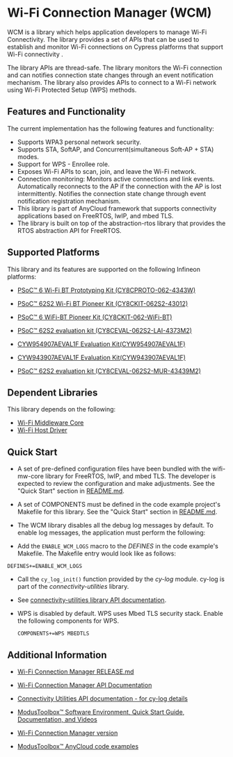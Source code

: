 # Wi-Fi Connection Manager (WCM)
WCM is a library which helps application developers to manage Wi-Fi Connectivity. The library provides a set of APIs that can be used to establish and monitor Wi-Fi connections on Cypress platforms that support Wi-Fi connectivity .

The library APIs are thread-safe. The library monitors the Wi-Fi connection and can notifies connection state changes through an event notification mechanism. The library also provides APIs to connect to a Wi-Fi network using Wi-Fi Protected Setup (WPS) methods.

## Features and Functionality
The current implementation has the following features and functionality:
* Supports WPA3 personal network security.
* Supports STA, SoftAP, and Concurrent(simultaneous Soft-AP + STA) modes.
* Support for WPS - Enrollee role.
* Exposes Wi-Fi APIs to scan, join, and leave the Wi-Fi network.
* Connection monitoring: Monitors active connections and link events. Automatically reconnects to the AP if the connection with the AP is lost intermittently. Notifies the connection state change through event notification registration mechanism.
* This library is part of AnyCloud framework that supports connectivity applications based on FreeRTOS, lwIP, and mbed TLS.
* The library is built on top of the abstraction-rtos library that provides the RTOS abstraction API for FreeRTOS.

## Supported Platforms
This library and its features are supported on the following Infineon platforms:
* [PSoC&trade; 6 Wi-Fi BT Prototyping Kit (CY8CPROTO-062-4343W)](https://www.cypress.com/documentation/development-kitsboards/psoc-6-wi-fi-bt-prototyping-kit-cy8cproto-062-4343w)

* [PSoC&trade; 62S2 Wi-Fi BT Pioneer Kit (CY8CKIT-062S2-43012)](https://www.cypress.com/documentation/development-kitsboards/psoc-62s2-wi-fi-bt-pioneer-kit-cy8ckit-062s2-43012)

* [PSoC&trade; 6 WiFi-BT Pioneer Kit (CY8CKIT-062-WiFi-BT)](https://www.cypress.com/documentation/development-kitsboards/psoc-6-wifi-bt-pioneer-kit-cy8ckit-062-wifi-bt)

* [PSoC&trade; 62S2 evaluation kit (CY8CEVAL-062S2-LAI-4373M2)](https://www.cypress.com/documentation/development-kitsboards/psoc-62s2-evaluation-kit-cy8ceval-062s2)

* [CYW954907AEVAL1F Evaluation Kit(CYW954907AEVAL1F)](https://www.cypress.com/documentation/development-kitsboards/cyw954907aeval1f-evaluation-kit)

* [CYW943907AEVAL1F Evaluation Kit(CYW943907AEVAL1F)](https://www.cypress.com/documentation/development-kitsboards/cyw943907aeval1f-evaluation-kit)

* [PSoC&trade; 62S2 evaluation kit (CY8CEVAL-062S2-MUR-43439M2)](https://www.cypress.com/documentation/development-kitsboards/psoc-62s2-evaluation-kit-cy8ceval-062s2)

## Dependent Libraries
This library depends on the following:
* [Wi-Fi Middleware Core](https://github.com/Infineon/wifi-mw-core)
* [Wi-Fi Host Driver](https://github.com/Infineon/wifi-host-driver)

## Quick Start
* A set of pre-defined configuration files have been bundled with the wifi-mw-core library for FreeRTOS, lwIP, and mbed TLS. The developer is expected to review the configuration and make adjustments. See the "Quick Start" section in [README.md](https://github.com/Infineon/wifi-mw-core/blob/master/README.md).

* A set of COMPONENTS must be defined in the code example project's Makefile for this library. See the "Quick Start" section in [README.md](https://github.com/Infineon/wifi-mw-core/blob/master/README.md).

* The WCM library disables all the debug log messages by default. To enable log messages, the application must perform the following:

 - Add the `ENABLE_WCM_LOGS` macro to the *DEFINES* in the code example's Makefile. The Makefile entry would look like as follows:
  ```
  DEFINES+=ENABLE_WCM_LOGS
  ```
 
 - Call the `cy_log_init()` function provided by the *cy-log* module. cy-log is part of the *connectivity-utilities* library. 
 
 - See [connectivity-utilities library API documentation](https://Infineon.github.io/connectivity-utilities/api_reference_manual/html/group__logging__utils.html).

* WPS is disabled by default. WPS uses Mbed TLS security stack. Enable the following components for WPS.
  ```
  COMPONENTS+=WPS MBEDTLS
  ```

## Additional Information
* [Wi-Fi Connection Manager RELEASE.md](./RELEASE.md)

* [Wi-Fi Connection Manager API Documentation](https://Infineon.github.io/wifi-connection-manager/api_reference_manual/html/index.html)

* [Connectivity Utilities API documentation - for cy-log details](https://Infineon.github.io/connectivity-utilities/api_reference_manual/html/group__logging__utils.html)

* [ModusToolbox&trade; Software Environment, Quick Start Guide, Documentation, and Videos](https://www.cypress.com/products/modustoolbox-software-environment)

* [Wi-Fi Connection Manager version](./version.xml)

* [ModusToolbox&trade; AnyCloud code examples](https://github.com/Infineon?q=mtb-example-anycloud%20NOT%20Deprecated)
